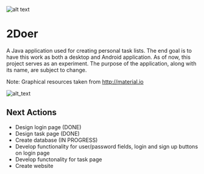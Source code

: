 ![alt text](https://github.com/pippom/2Doer/blob/master/src/sample/assets/2Doer_logo2.PNG)

# 2Doer
A Java application used for creating personal task lists. The end goal is to have this work as both a desktop and Android application. As of now, this project serves as an experiment. The purpose of the application, along with its name, are subject to change.

Note: Graphical resources taken from http://material.io

![alt_text](https://github.com/pippom/2Doer/blob/master/2Doer%20GitHub%20Pic%20(1).png)

## Next Actions
- Design login page (DONE)
- Design task page (DONE)
- Create database (IN PROGRESS)
- Develop functionality for user/password fields, login and sign up buttons on login page
- Develop functonality for task page
- Create website
